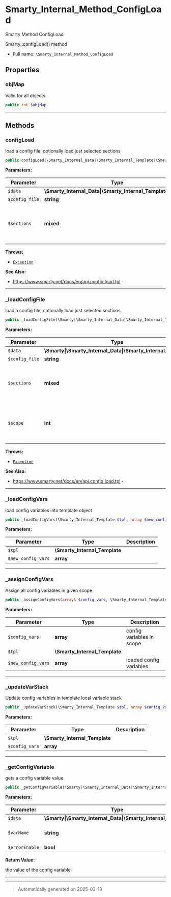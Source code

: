 
# Smarty_Internal_Method_ConfigLoad

Smarty Method ConfigLoad

Smarty::configLoad() method

* Full name: `\Smarty_Internal_Method_ConfigLoad`



## Properties


### objMap

Valid for all objects

```php
public int $objMap
```






***

## Methods


### configLoad

load a config file, optionally load just selected sections

```php
public configLoad(\Smarty_Internal_Data|\Smarty_Internal_Template|\Smarty $data, string $config_file, mixed $sections = null): \Smarty|\Smarty_Internal_Data|\Smarty_Internal_Template
```








**Parameters:**

| Parameter | Type | Description |
|-----------|------|-------------|
| `$data` | **\Smarty_Internal_Data&#124;\Smarty_Internal_Template&#124;\Smarty** |  |
| `$config_file` | **string** | filename |
| `$sections` | **mixed** | array of section names, single<br />section or null |




**Throws:**

- [`Exception`](./Exception.md)



**See Also:**

* https://www.smarty.net/docs/en/api.config.load.tpl - 

***

### _loadConfigFile

load a config file, optionally load just selected sections

```php
public _loadConfigFile(\Smarty|\Smarty_Internal_Data|\Smarty_Internal_Template $data, string $config_file, mixed $sections = null, int $scope): mixed
```








**Parameters:**

| Parameter | Type | Description |
|-----------|------|-------------|
| `$data` | **\Smarty&#124;\Smarty_Internal_Data&#124;\Smarty_Internal_Template** |  |
| `$config_file` | **string** | filename |
| `$sections` | **mixed** | array of section names, single<br />section or null |
| `$scope` | **int** | scope into which config variables<br />shall be loaded |




**Throws:**

- [`Exception`](./Exception.md)



**See Also:**

* https://www.smarty.net/docs/en/api.config.load.tpl - 

***

### _loadConfigVars

load config variables into template object

```php
public _loadConfigVars(\Smarty_Internal_Template $tpl, array $new_config_vars): mixed
```








**Parameters:**

| Parameter | Type | Description |
|-----------|------|-------------|
| `$tpl` | **\Smarty_Internal_Template** |  |
| `$new_config_vars` | **array** |  |





***

### _assignConfigVars

Assign all config variables in given scope

```php
public _assignConfigVars(array& $config_vars, \Smarty_Internal_Template $tpl, array $new_config_vars): mixed
```








**Parameters:**

| Parameter | Type | Description |
|-----------|------|-------------|
| `$config_vars` | **array** | config variables in scope |
| `$tpl` | **\Smarty_Internal_Template** |  |
| `$new_config_vars` | **array** | loaded config variables |





***

### _updateVarStack

Update config variables in template local variable stack

```php
public _updateVarStack(\Smarty_Internal_Template $tpl, array $config_vars): mixed
```








**Parameters:**

| Parameter | Type | Description |
|-----------|------|-------------|
| `$tpl` | **\Smarty_Internal_Template** |  |
| `$config_vars` | **array** |  |





***

### _getConfigVariable

gets  a config variable value

```php
public _getConfigVariable(\Smarty|\Smarty_Internal_Data|\Smarty_Internal_Template $data, string $varName, bool $errorEnable = true): null|string
```








**Parameters:**

| Parameter | Type | Description |
|-----------|------|-------------|
| `$data` | **\Smarty&#124;\Smarty_Internal_Data&#124;\Smarty_Internal_Template** |  |
| `$varName` | **string** | the name of the config variable |
| `$errorEnable` | **bool** |  |


**Return Value:**

the value of the config variable




***


***
> Automatically generated on 2025-03-18
